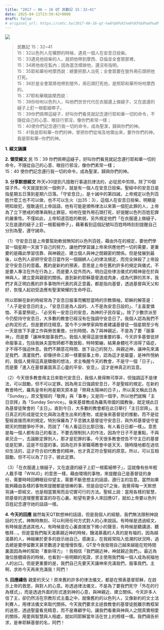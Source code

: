```yaml
---
title: "2017 – 06 – 16 QT 民數記 15：32~41"
date: 2025-04-11T23:59:42+0800
draft: false
# original_url: https://cmtc.tw/2017-06-16-qt-%e6%b0%91%e6%95%b8%e8%a8%98-15%ef%bc%9a3241
---
```


![](/images/qt.jpg)
> 民數記 15：32\~41  
> 15：32以色列人在曠野的時候，遇見一個人在安息日撿柴。  
> 15：33遇見他撿柴的人，就把他帶到摩西、亞倫並全會眾那裡，  
> 15：34將他收在監內；因為當怎樣辦他，還沒有指明。  
> 15：35耶和華吩咐摩西說：總要把那人治死；全會眾要在營外用石頭把他打死。  
> 15：36於是全會眾將他帶到營外，用石頭打死他，是照耶和華所吩咐摩西的。  
> 15：37耶和華曉諭摩西說：  
> 15：38你吩咐以色列人，叫他們世世代代在衣服邊上做繸子，又在底邊的繸子上釘一根藍細帶子。  
> 15：39你們佩帶這繸子，好叫你們看見就記念遵行耶和華一切的命令，不隨從自己的心意、眼目行邪淫，像你們素常一樣；  
> 15：40使你們記念遵行我一切的命令，成為聖潔，歸與你們的神。  
> 15：41我是耶和華─你們的神，曾把你們從埃及地領出來，要作你們的神。我是耶和華─你們的神。

**1. 經文誦讀**

**2. 領受經文**
民 15：39 你們佩帶這繸子，好叫你們看見就記念遵行耶和華一切的命令，不隨從自己的心意、眼目行邪淫，像你們素常一樣；  
15：40 使你們記念遵行我一切的命令，成為聖潔，歸與你們的神。

**3. 分享默想經文**
昨天v30提到凡擅敢行事違抗律法的，必從民中剪除。除了10個探子外，今天就提到另一個例子，就是有一個人在安息日撿柴。聖經中的安息日是指星期五日落到星期六日落。「守安息日」，是十誡中的第四誡，上帝規定以色列百姓什麼工也不可以做，也不可以生火（出35：3），這個人在安息日撿柴，明顯是明知故犯，擅敢違抗上帝話語，他有可能是頒佈律法以來第一個犯此罪的人，上帝為了立下懲戒的標準與制止罪惡，吩咐在營外用石頭打死，好提醒以色列百姓犯罪的嚴重性。不僅如此，上帝知道百姓的軟弱，另外規定他們「在衣服邊上做繸子，又在底邊的繸子上釘一根藍細帶子」，藉著看到這個記號叫百姓時時刻刻提醒自己分別為聖，遵守誡命。

（1）守安息日是上帝要幫助軟弱無知的以色列百姓，藉由外在的規定，要他們學習一個星期一天放下自己的努力，讓他們學習讓上帝來供應他們一切的需要，更重要的是藉此學習信靠、與神親近、建立個人與神之間親密的關係。但是發展到最後，以色列人卻把守安息日當作另一個捆綁人心的律法規定，而完全抹殺了上帝設定守安息日的意義。舊約是新約的預表，意思是上帝在舊約許多的規定與儀式，不是要人專注在外在行為上，而是要人從外而內，明白這些律法儀式的精神是在於與神與人，建立愛與親密的關係。直到新約耶穌基督道成肉身，成為代罪的羔羊，我們才真正明白舊約許多事物所代表的真正意義，都是指向基督，透過基督與天父和好，恢復人起初受造應有聖潔榮耀的生命呼召。

所以耶穌在新約時經常為了安息日服事而觸怒當時的宗教領袖，耶穌的解答是：「人子是安息日的主」、「安息日是為人設的、人不是為安息日設的」、「主喜愛憐恤、不喜愛祭祀」、「必另有一安息日的安息，為神的子民存留」。除了少數宗派至今仍堅持守安息日，大多數的教會已經沒有在強調守安息日了。我個人認為我們不必拘泥形式，但是要抓住精意。當今不少神學家與牧者建議基督徒一個星期至少有一天是放下手邊工作與勞苦重擔，分別時間，為了與神親近，不是為了要「服事神」，而是要「讓神來服事我們」。我個人覺得這是很重要的事，今天許多基督徒拼命服事主，包括我妹夫當牧師都不敢放鬆，時時緊繃，結果身體吃不消得了癌症，才不得不強迫休息。我們不願意花時間、放下自己的努力，與親近神，讓神先來滿足我們、澆灌我們，卻像拼命三郎一樣要服事上帝，認為這才是屬靈，是神所悅納的，我個人覺得這真是驕傲的想法，求主喚醒今天的教會，不是守一個「日子」，而是要「進入在基督裏面真正心靈的平安、安息」，這才是神真正的旨意。

（2）今天很多教會用主日來取代安息日，我個人覺得無可厚非，但強調這不是律法，可以鼓勵，但不可以定罪。因為用主日強調安息日，不是聖經的規定。在新約教會時代，羅馬皇帝利用星期天原本是「祭拜太陽神的日子」，所以英文稱此日為「Sunday」，原文聖經的「敬拜」與「事奉」又是同一個字，所以他們就稱「主日崇拜」為「Sunday Service」。後來基督教成為羅馬帝國的國教後，就定規此日為基督徒聚會的「主日」。直到今日，大多數的教會都在此日舉行「主日崇拜」。主日真正的形成是從文化與政治產生出來的產物，或是後來基督徒的推動，而不是從聖經直接而來的規定。特別保羅為了平息猶太基督徒守安息日，與外邦基督徒守星期天的問題爭吵不休，而說了「有人看這日比那日強，有人看日日都一樣」。意思是每一個人都有自己的看法，不要去限制別人的作法，因為守日子不是重點，不與弟兄合一，去論斷定罪別人，那才是犯罪的事。今天很多教會控告不守主日的基督徒是犯罪，這是不恰當的事。因為在許多家職場教會中是天天、隨時隨地都在過信仰生活的，這才符合初代教會的精神，也才真正符合聖經的原意。所以，可以互相鼓勵，但不可以為了日子，彼此定罪。

（3）「在衣服邊上做繸子，又在底邊的繸子上釘一根藍細帶子」，這就像有些年輕人戴手環「WWJD」的意思一樣，藉由環境的事物，來提醒自己是基督徒的身份，需要時時回轉眼目仰望主，需要不斷思想主的話語，遵行主的旨意。當然如果能夠藉由各樣的事物來提醒都是很棒的事，但是自從QT之後，我覺得每一天默想背誦一節經文，也是相當實用而且切實可行的方法。聖經上說：當用各樣的智慧，把基督的道理豐豐富富的存在心裏。盼望有更多人來回應QT，就如上帝要以色列百姓記念遵守祂的話語一樣。

**4. 今天的回應**
雖然每天QT默想神的話語，但是我個人的經驗，我們無法限制神說話的方式，神無時無刻，可以利用任何方式對人的心來說話。有時候是透過經文，有時候是透過其他人，有時候是在心裏直接放下微小的聲音，有時候是聽講道、聽敬拜…。但是當我們每天渴慕親近神的時候，饑渴慕義的人真的是有福的，因為越渴慕的人，神越樂於更多的啟示祂自己。感謝主，在我經常陷入低潮的狀況時，過去總是要停留數天甚至數週才能慢慢恢復，QT至今我發現自己越來越能在短時間裏面因為神的幫助「重新得力」！我相信「我們親近神，神就親近我們」。最近為幾位肢體禱告的時候，也看到一些明顯的見證，求主使用我們每一個人成為祝福他人的出口。但是更重要的是，我們自己先要天天讓神來充滿我們，服事我們。主啊，求祢今天再來充滿我！阿們！

**5. 回應禱告**
親愛的天父！原來舊約許多的律法儀文，都是在預表基督耶穌，在啟示上帝的救恩，與對人的心意。祢透過律法儀文，不是為了要我們死守「外在的行為樣式」，而是透過外面的形式進到神的心意，與神親近、建立關係。今天許多人信了主，卻仍然活在宗教形式主義之中，就像舊約的以色列人，又像新約的文士法利賽人，用律法儀文來取代關係。今天我們要求主拯救教會的基督徒脫離宗教框架的迷思，透過聖靈看見精意，而不是專顧字句。讓我們看重與神與人之間真實相愛的關係，用愛與智慧與人相處，就如同耶穌當年活在世上的榜樣一樣。我們禱告祈求，是奉耶穌基督的名，阿們！
